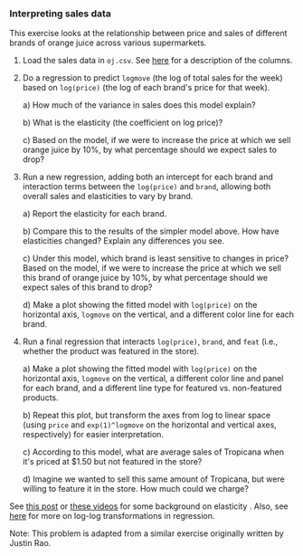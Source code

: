 ### Interpreting sales data

This exercise looks at the relationship between price and sales of different brands of orange juice across various supermarkets.

1. Load the sales data in `oj.csv`.
See [here](https://www.rdocumentation.org/packages/bayesm/versions/3.0-2/topics/orangeJuice) for a description of the columns.

2. Do a regression to predict ``logmove`` (the log of total sales for the week) based on ``log(price)`` (the log of each brand's price for that week).
	
	a) How much of the variance in sales does this model explain?
	
	b) What is the elasticity (the coefficient on log price)?
	
	c) Based on the model, if we were to increase the price at which we sell orange juice by 10%, by what percentage should we expect sales to drop?
	
3. Run a new regression, adding both an intercept for each brand and interaction terms between the ``log(price)`` and ``brand``, allowing both overall sales and elasticities to vary by brand.

	a) Report the elasticity for each brand.

	b) Compare this to the results of the simpler model above. How have elasticities changed? Explain any differences you see.

	c) Under this model, which brand is least sensitive to changes in price? Based on the model, if we were to increase the price at which we sell this brand of orange juice by 10%, by what percentage should we expect sales of this brand to drop?

	d) Make a plot showing the fitted model with ``log(price)`` on the horizontal axis, ``logmove`` on the vertical, and a different color line for each brand.

4. Run a final regression that interacts ``log(price)``, ``brand``, and ``feat`` (i.e., whether the product was featured in the store).
	
	a) Make a plot showing the fitted model with ``log(price)`` on the horizontal axis, ``logmove`` on the vertical, a different color line and panel for each brand, and a different line type for featured vs. non-featured products.
	
	b) Repeat this plot, but transform the axes from log to linear space (using ``price`` and ``exp(1)^logmove`` on the horizontal and vertical axes, respectively) for easier interpretation.
	
	c) According to this model, what are average sales of Tropicana when it's priced at $1.50 but not featured in the store?
	
	d) Imagine we wanted to sell this same amount of Tropicana, but were willing to feature it in the store. How much could we charge?

See [this post](http://www.salemmarafi.com/business/price-elasticity/) or [these videos](https://www.khanacademy.org/economics-finance-domain/microeconomics/elasticity-tutorial/price-elasticity-tutorial/v/price-elasticity-of-demand) for some background on elasticity . Also, see [here](http://home.wlu.edu/~gusej/econ398/notes/logRegressions.pdf) for more on log-log transformations in regression.

Note: This problem is adapted from a similar exercise originally written by Justin Rao.